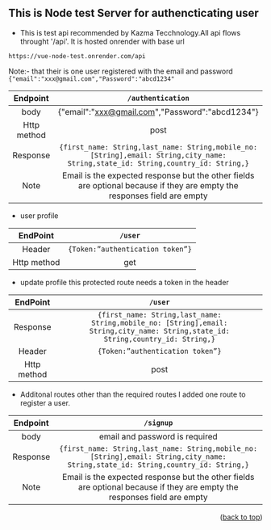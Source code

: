 ## This is Node test Server for authencticating user

  - This is test api recommended by Kazma Tecchnology.All api flows throught '/api'. It is hosted onrender with base url

  `https://vue-node-test.onrender.com/api`

Note:- that their is one user registered with the email and password `{"email":"xxx@gmail.com","Password":"abcd1234"`

| Endpoint | `/authentication`  | 
| :-----:  | :-: | 
| body     | {"email":"xxx@gmail.com","Password":"abcd1234"} | 
| Http method | post|
| Response    |  `{first_name: String,last_name: String,mobile_no: [String],email: String,city_name: String,state_id: String,country_id: String,}`|
| Note       |  Email is the expected response but the other fields are optional because if they are empty the responses field are empty|

* user profile

| EndPoint | `/user`  | 
| :-----: | :-: |
| Header  |   `{Token:”authentication token”}` |
| Http method |  get       |

* update profile this protected route needs a token in the header

|  EndPoint   |             `/user`              |
| :---------: | :------------------------------: |
| Response | `{first_name: String,last_name: String,mobile_no: [String],email: String,city_name: String,state_id: String,country_id: String,}`|
|   Header    | `{Token:”authentication token”}` |
| Http method |              post                |

* Additonal routes other than the required routes I added one route to register a user.

| Endpoint | `/signup`| 
| :-----: | :-: |
| body    | email and password is required |
| Response | `{first_name: String,last_name: String,mobile_no: [String],email: String,city_name: String,state_id: String,country_id: String,}`|
| Note | Email is the expected response but the other fields are optional because if they are empty the responses field are empty|

<p align="right">(<a href="#top">back to top</a>)</p>
 
 

